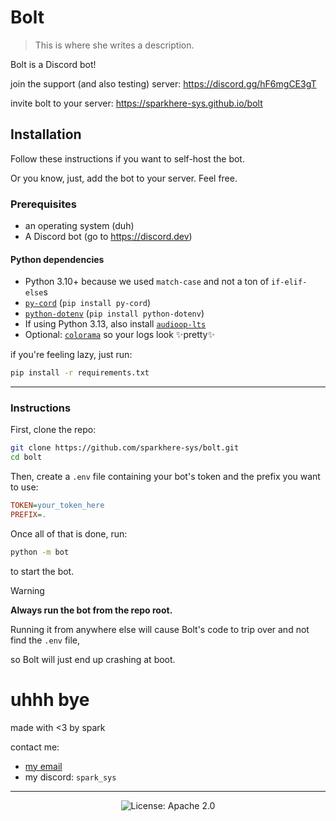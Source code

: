 # Bolt

> This is where she writes a description.

Bolt is a Discord bot!

join the support (and also testing) server: https://discord.gg/hF6mgCE3gT

invite bolt to your server: https://sparkhere-sys.github.io/bolt

## Installation

Follow these instructions if you want to self-host the bot.

Or you know, just, add the bot to your server. Feel free.

### Prerequisites

* an operating system (duh)
* A Discord bot (go to https://discord.dev)

#### Python dependencies

* Python 3.10+ because we used `match-case` and not a ton of `if-elif-else`s
* [`py-cord`](https://pypi.org/project/py-cord/) (`pip install py-cord`)
* [`python-dotenv`](https://pypi.org/project/python-dotenv/) (`pip install python-dotenv`)
* If using Python 3.13, also install [`audioop-lts`](https://pypi.org/project/audioop-lts)
* Optional: [`colorama`](https://pypi.org/project/colorama) so your logs look :sparkles:pretty:sparkles:

if you're feeling lazy, just run:
```bash
pip install -r requirements.txt
```

___

### Instructions

First, clone the repo:

```bash
git clone https://github.com/sparkhere-sys/bolt.git
cd bolt
```

Then, create a `.env` file containing your bot's token and the prefix you want to use:

```ini
TOKEN=your_token_here
PREFIX=.
```

Once all of that is done, run:
```bash
python -m bot
```
to start the bot.

> [!WARNING]
> **Always run the bot from the repo root.**
>
> Running it from anywhere else will cause Bolt's code to trip over and not find the `.env` file,
>
> so Bolt will just end up crashing at boot.

# uhhh bye

made with <3 by spark

contact me:

* [my email](mailto:spark-aur@proton.me)
* my discord: `spark_sys`

___

<p align=center>
  <img alt="License: Apache 2.0" src="https://img.shields.io/github/license/sparkhere-sys/bolt?style=for-the-badge&logo=apache&logoColor=black&label=license&labelColor=white&color=%2374c7ec&link=https%3A%2F%2Fgithub.com%2Fsparkhere-sys%2Fbolt%2Fblob%2Fmain%2FLICENSE">
</p>
